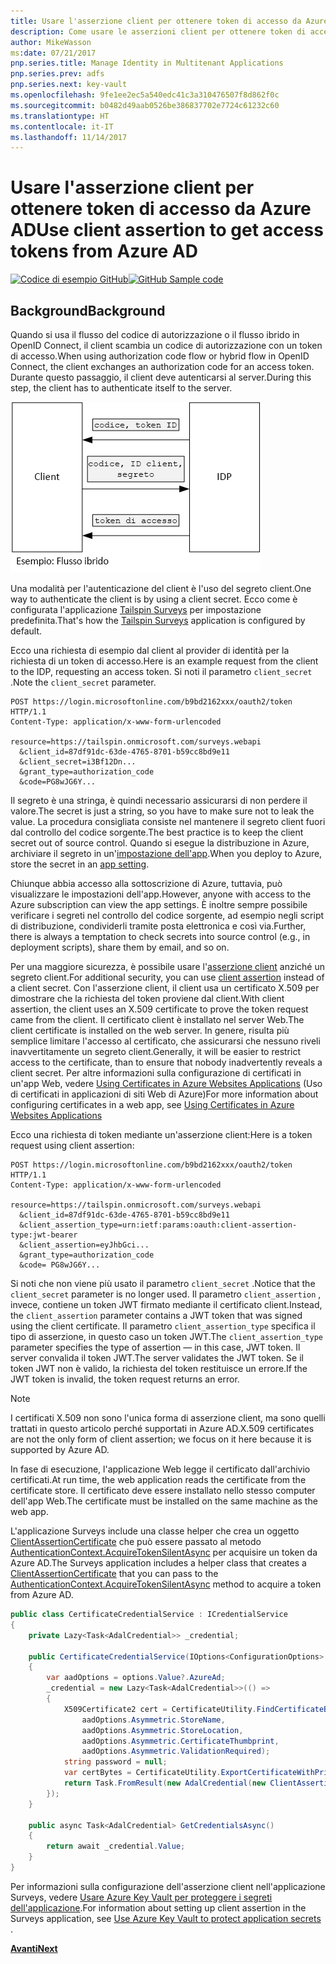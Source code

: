 ```yaml
---
title: Usare l'asserzione client per ottenere token di accesso da Azure AD
description: Come usare le asserzioni client per ottenere token di accesso da Azure AD.
author: MikeWasson
ms:date: 07/21/2017
pnp.series.title: Manage Identity in Multitenant Applications
pnp.series.prev: adfs
pnp.series.next: key-vault
ms.openlocfilehash: 9fe1ee2ec5a540edc41c3a310476507f8d862f0c
ms.sourcegitcommit: b0482d49aab0526be386837702e7724c61232c60
ms.translationtype: HT
ms.contentlocale: it-IT
ms.lasthandoff: 11/14/2017
---
```

# <a name="use-client-assertion-to-get-access-tokens-from-azure-ad"></a><span data-ttu-id="d6cb3-103">Usare l'asserzione client per ottenere token di accesso da Azure AD</span><span class="sxs-lookup"><span data-stu-id="d6cb3-103">Use client assertion to get access tokens from Azure AD</span></span>

<span data-ttu-id="d6cb3-104">[![Codice di esempio](../_images/github.png) GitHub][sample application]</span><span class="sxs-lookup"><span data-stu-id="d6cb3-104">[![GitHub](../_images/github.png) Sample code][sample application]</span></span>

## <a name="background"></a><span data-ttu-id="d6cb3-105">Background</span><span class="sxs-lookup"><span data-stu-id="d6cb3-105">Background</span></span>
<span data-ttu-id="d6cb3-106">Quando si usa il flusso del codice di autorizzazione o il flusso ibrido in OpenID Connect, il client scambia un codice di autorizzazione con un token di accesso.</span><span class="sxs-lookup"><span data-stu-id="d6cb3-106">When using authorization code flow or hybrid flow in OpenID Connect, the client exchanges an authorization code for an access token.</span></span> <span data-ttu-id="d6cb3-107">Durante questo passaggio, il client deve autenticarsi al server.</span><span class="sxs-lookup"><span data-stu-id="d6cb3-107">During this step, the client has to authenticate itself to the server.</span></span>

![Segreto client](./images/client-secret.png)

<span data-ttu-id="d6cb3-109">Una modalità per l'autenticazione del client è l'uso del segreto client.</span><span class="sxs-lookup"><span data-stu-id="d6cb3-109">One way to authenticate the client is by using a client secret.</span></span> <span data-ttu-id="d6cb3-110">Ecco come è configurata l'applicazione [Tailspin Surveys][Surveys] per impostazione predefinita.</span><span class="sxs-lookup"><span data-stu-id="d6cb3-110">That's how the [Tailspin Surveys][Surveys] application is configured by default.</span></span>

<span data-ttu-id="d6cb3-111">Ecco una richiesta di esempio dal client al provider di identità per la richiesta di un token di accesso.</span><span class="sxs-lookup"><span data-stu-id="d6cb3-111">Here is an example request from the client to the IDP, requesting an access token.</span></span> <span data-ttu-id="d6cb3-112">Si noti il parametro `client_secret` .</span><span class="sxs-lookup"><span data-stu-id="d6cb3-112">Note the `client_secret` parameter.</span></span>

```
POST https://login.microsoftonline.com/b9bd2162xxx/oauth2/token HTTP/1.1
Content-Type: application/x-www-form-urlencoded

resource=https://tailspin.onmicrosoft.com/surveys.webapi
  &client_id=87df91dc-63de-4765-8701-b59cc8bd9e11
  &client_secret=i3Bf12Dn...
  &grant_type=authorization_code
  &code=PG8wJG6Y...
```

<span data-ttu-id="d6cb3-113">Il segreto è una stringa, è quindi necessario assicurarsi di non perdere il valore.</span><span class="sxs-lookup"><span data-stu-id="d6cb3-113">The secret is just a string, so you have to make sure not to leak the value.</span></span> <span data-ttu-id="d6cb3-114">La procedura consigliata consiste nel mantenere il segreto client fuori dal controllo del codice sorgente.</span><span class="sxs-lookup"><span data-stu-id="d6cb3-114">The best practice is to keep the client secret out of source control.</span></span> <span data-ttu-id="d6cb3-115">Quando si esegue la distribuzione in Azure, archiviare il segreto in un'[impostazione dell'app][configure-web-app].</span><span class="sxs-lookup"><span data-stu-id="d6cb3-115">When you deploy to Azure, store the secret in an [app setting][configure-web-app].</span></span>

<span data-ttu-id="d6cb3-116">Chiunque abbia accesso alla sottoscrizione di Azure, tuttavia, può visualizzare le impostazioni dell'app.</span><span class="sxs-lookup"><span data-stu-id="d6cb3-116">However, anyone with access to the Azure subscription can view the app settings.</span></span> <span data-ttu-id="d6cb3-117">È inoltre sempre possibile verificare i segreti nel controllo del codice sorgente, ad esempio negli script di distribuzione, condividerli tramite posta elettronica e così via.</span><span class="sxs-lookup"><span data-stu-id="d6cb3-117">Further, there is always a temptation to check secrets into source control (e.g., in deployment scripts), share them by email, and so on.</span></span>

<span data-ttu-id="d6cb3-118">Per una maggiore sicurezza, è possibile usare l'[asserzione client] anziché un segreto client.</span><span class="sxs-lookup"><span data-stu-id="d6cb3-118">For additional security, you can use [client assertion] instead of a client secret.</span></span> <span data-ttu-id="d6cb3-119">Con l'asserzione client, il client usa un certificato X.509 per dimostrare che la richiesta del token proviene dal client.</span><span class="sxs-lookup"><span data-stu-id="d6cb3-119">With client assertion, the client uses an X.509 certificate to prove the token request came from the client.</span></span> <span data-ttu-id="d6cb3-120">Il certificato client è installato nel server Web.</span><span class="sxs-lookup"><span data-stu-id="d6cb3-120">The client certificate is installed on the web server.</span></span> <span data-ttu-id="d6cb3-121">In genere, risulta più semplice limitare l'accesso al certificato, che assicurarsi che nessuno riveli inavvertitamente un segreto client.</span><span class="sxs-lookup"><span data-stu-id="d6cb3-121">Generally, it will be easier to restrict access to the certificate, than to ensure that nobody inadvertently reveals a client secret.</span></span> <span data-ttu-id="d6cb3-122">Per altre informazioni sulla configurazione di certificati in un'app Web, vedere [Using Certificates in Azure Websites Applications][using-certs-in-websites] (Uso di certificati in applicazioni di siti Web di Azure)</span><span class="sxs-lookup"><span data-stu-id="d6cb3-122">For more information about configuring certificates in a web app, see [Using Certificates in Azure Websites Applications][using-certs-in-websites]</span></span>

<span data-ttu-id="d6cb3-123">Ecco una richiesta di token mediante un'asserzione client:</span><span class="sxs-lookup"><span data-stu-id="d6cb3-123">Here is a token request using client assertion:</span></span>

```
POST https://login.microsoftonline.com/b9bd2162xxx/oauth2/token HTTP/1.1
Content-Type: application/x-www-form-urlencoded

resource=https://tailspin.onmicrosoft.com/surveys.webapi
  &client_id=87df91dc-63de-4765-8701-b59cc8bd9e11
  &client_assertion_type=urn:ietf:params:oauth:client-assertion-type:jwt-bearer
  &client_assertion=eyJhbGci...
  &grant_type=authorization_code
  &code= PG8wJG6Y...
```

<span data-ttu-id="d6cb3-124">Si noti che non viene più usato il parametro `client_secret` .</span><span class="sxs-lookup"><span data-stu-id="d6cb3-124">Notice that the `client_secret` parameter is no longer used.</span></span> <span data-ttu-id="d6cb3-125">Il parametro `client_assertion` , invece, contiene un token JWT firmato mediante il certificato client.</span><span class="sxs-lookup"><span data-stu-id="d6cb3-125">Instead, the `client_assertion` parameter contains a JWT token that was signed using the client certificate.</span></span> <span data-ttu-id="d6cb3-126">Il parametro `client_assertion_type` specifica il tipo di asserzione, in questo caso un token JWT.</span><span class="sxs-lookup"><span data-stu-id="d6cb3-126">The `client_assertion_type` parameter specifies the type of assertion &mdash; in this case, JWT token.</span></span> <span data-ttu-id="d6cb3-127">Il server convalida il token JWT.</span><span class="sxs-lookup"><span data-stu-id="d6cb3-127">The server validates the JWT token.</span></span> <span data-ttu-id="d6cb3-128">Se il token JWT non è valido, la richiesta del token restituisce un errore.</span><span class="sxs-lookup"><span data-stu-id="d6cb3-128">If the JWT token is invalid, the token request returns an error.</span></span>

> [!NOTE]
> <span data-ttu-id="d6cb3-129">I certificati X.509 non sono l'unica forma di asserzione client, ma sono quelli trattati in questo articolo perché supportati in Azure AD.</span><span class="sxs-lookup"><span data-stu-id="d6cb3-129">X.509 certificates are not the only form of client assertion; we focus on it here because it is supported by Azure AD.</span></span>
> 
> 

<span data-ttu-id="d6cb3-130">In fase di esecuzione, l'applicazione Web legge il certificato dall'archivio certificati.</span><span class="sxs-lookup"><span data-stu-id="d6cb3-130">At run time, the web application reads the certificate from the certificate store.</span></span> <span data-ttu-id="d6cb3-131">Il certificato deve essere installato nello stesso computer dell'app Web.</span><span class="sxs-lookup"><span data-stu-id="d6cb3-131">The certificate must be installed on the same machine as the web app.</span></span>

<span data-ttu-id="d6cb3-132">L'applicazione Surveys include una classe helper che crea un oggetto [ClientAssertionCertificate](/dotnet/api/microsoft.identitymodel.clients.activedirectory.clientassertioncertificate) che può essere passato al metodo [AuthenticationContext.AcquireTokenSilentAsync](/dotnet/api/microsoft.identitymodel.clients.activedirectory.authenticationcontext.acquiretokensilentasync) per acquisire un token da Azure AD.</span><span class="sxs-lookup"><span data-stu-id="d6cb3-132">The Surveys application includes a helper class that creates a [ClientAssertionCertificate](/dotnet/api/microsoft.identitymodel.clients.activedirectory.clientassertioncertificate) that you can pass to the [AuthenticationContext.AcquireTokenSilentAsync](/dotnet/api/microsoft.identitymodel.clients.activedirectory.authenticationcontext.acquiretokensilentasync) method to acquire a token from Azure AD.</span></span>

```csharp
public class CertificateCredentialService : ICredentialService
{
    private Lazy<Task<AdalCredential>> _credential;

    public CertificateCredentialService(IOptions<ConfigurationOptions> options)
    {
        var aadOptions = options.Value?.AzureAd;
        _credential = new Lazy<Task<AdalCredential>>(() =>
        {
            X509Certificate2 cert = CertificateUtility.FindCertificateByThumbprint(
                aadOptions.Asymmetric.StoreName,
                aadOptions.Asymmetric.StoreLocation,
                aadOptions.Asymmetric.CertificateThumbprint,
                aadOptions.Asymmetric.ValidationRequired);
            string password = null;
            var certBytes = CertificateUtility.ExportCertificateWithPrivateKey(cert, out password);
            return Task.FromResult(new AdalCredential(new ClientAssertionCertificate(aadOptions.ClientId, new X509Certificate2(certBytes, password))));
        });
    }

    public async Task<AdalCredential> GetCredentialsAsync()
    {
        return await _credential.Value;
    }
}
```

<span data-ttu-id="d6cb3-133">Per informazioni sulla configurazione dell'asserzione client nell'applicazione Surveys, vedere [Usare Azure Key Vault per proteggere i segreti dell'applicazione][key vault].</span><span class="sxs-lookup"><span data-stu-id="d6cb3-133">For information about setting up client assertion in the Surveys application, see [Use Azure Key Vault to protect application secrets ][key vault].</span></span>

<span data-ttu-id="d6cb3-134">[**Avanti**][key vault]</span><span class="sxs-lookup"><span data-stu-id="d6cb3-134">[**Next**][key vault]</span></span>

<!-- Links -->
[configure-web-app]: /azure/app-service-web/web-sites-configure/
[azure-management-portal]: https://portal.azure.com
[asserzione client]: https://tools.ietf.org/html/rfc7521
[client assertion]: https://tools.ietf.org/html/rfc7521
[key vault]: key-vault.md
[Setup-KeyVault]: https://github.com/mspnp/multitenant-saas-guidance/blob/master/scripts/Setup-KeyVault.ps1
[Surveys]: tailspin.md
[using-certs-in-websites]: https://azure.microsoft.com/blog/using-certificates-in-azure-websites-applications/

[sample application]: https://github.com/mspnp/multitenant-saas-guidance
